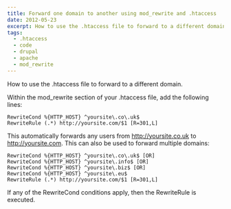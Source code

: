 ```yaml
---
title: Forward one domain to another using mod_rewrite and .htaccess
date: 2012-05-23
excerpt: How to use the .htaccess file to forward to a different domain.
tags:
  - .htaccess
  - code
  - drupal
  - apache
  - mod_rewrite
---
```


How to use the .htaccess file to forward to a different domain.

Within the mod_rewrite section of your .htaccess file, add the following lines:

```language-apacheconf
RewriteCond %{HTTP_HOST} ^yoursite\.co\.uk$
RewriteRule (.*) http://yoursite.com/$1 [R=301,L]
```

This automatically forwards any users from http://yoursite.co.uk to
http://yoursite.com. This can also be used to forward multiple domains:

```language-apacheconf
RewriteCond %{HTTP_HOST} ^yoursite\.co\.uk$ [OR]
RewriteCond %{HTTP_HOST} ^yoursite\.info$ [OR]
RewriteCond %{HTTP_HOST} ^yoursite\.biz$ [OR]
RewriteCond %{HTTP_HOST} ^yoursite\.eu$
RewriteRule (.*) http://yoursite.com/$1 [R=301,L]
```

If any of the RewriteCond conditions apply, then the RewriteRule is executed.
